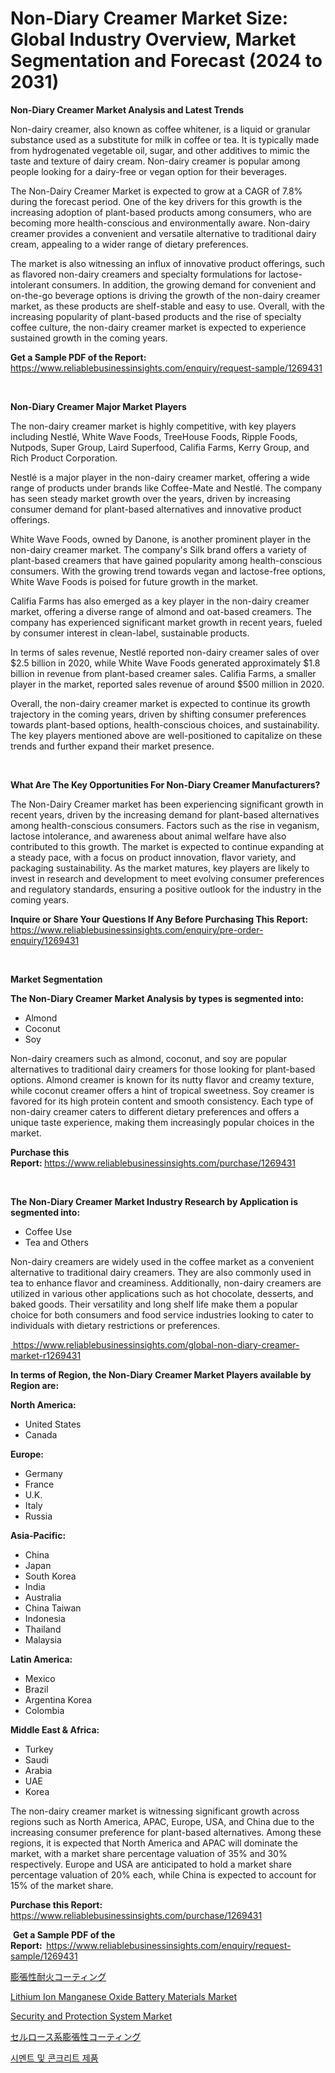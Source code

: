 <p><h1>Non-Diary Creamer Market Size: Global Industry Overview, Market Segmentation and Forecast (2024 to 2031)</h1></p><p><strong>Non-Diary Creamer Market Analysis and Latest Trends</strong></p>
<p><p>Non-dairy creamer, also known as coffee whitener, is a liquid or granular substance used as a substitute for milk in coffee or tea. It is typically made from hydrogenated vegetable oil, sugar, and other additives to mimic the taste and texture of dairy cream. Non-dairy creamer is popular among people looking for a dairy-free or vegan option for their beverages.</p><p>The Non-Dairy Creamer Market is expected to grow at a CAGR of 7.8% during the forecast period. One of the key drivers for this growth is the increasing adoption of plant-based products among consumers, who are becoming more health-conscious and environmentally aware. Non-dairy creamer provides a convenient and versatile alternative to traditional dairy cream, appealing to a wider range of dietary preferences.</p><p>The market is also witnessing an influx of innovative product offerings, such as flavored non-dairy creamers and specialty formulations for lactose-intolerant consumers. In addition, the growing demand for convenient and on-the-go beverage options is driving the growth of the non-dairy creamer market, as these products are shelf-stable and easy to use. Overall, with the increasing popularity of plant-based products and the rise of specialty coffee culture, the non-dairy creamer market is expected to experience sustained growth in the coming years.</p></p>
<p><strong>Get a Sample PDF of the Report:&nbsp;</strong> <a href="https://www.reliablebusinessinsights.com/enquiry/request-sample/1269431">https://www.reliablebusinessinsights.com/enquiry/request-sample/1269431</a></p>
<p>&nbsp;</p>
<p><strong>Non-Diary Creamer Major Market Players</strong></p>
<p><p>The non-dairy creamer market is highly competitive, with key players including Nestlé, White Wave Foods, TreeHouse Foods, Ripple Foods, Nutpods, Super Group, Laird Superfood, Califia Farms, Kerry Group, and Rich Product Corporation. </p><p>Nestlé is a major player in the non-dairy creamer market, offering a wide range of products under brands like Coffee-Mate and Nestlé. The company has seen steady market growth over the years, driven by increasing consumer demand for plant-based alternatives and innovative product offerings.</p><p>White Wave Foods, owned by Danone, is another prominent player in the non-dairy creamer market. The company's Silk brand offers a variety of plant-based creamers that have gained popularity among health-conscious consumers. With the growing trend towards vegan and lactose-free options, White Wave Foods is poised for future growth in the market.</p><p>Califia Farms has also emerged as a key player in the non-dairy creamer market, offering a diverse range of almond and oat-based creamers. The company has experienced significant market growth in recent years, fueled by consumer interest in clean-label, sustainable products.</p><p>In terms of sales revenue, Nestlé reported non-dairy creamer sales of over $2.5 billion in 2020, while White Wave Foods generated approximately $1.8 billion in revenue from plant-based creamer sales. Califia Farms, a smaller player in the market, reported sales revenue of around $500 million in 2020.</p><p>Overall, the non-dairy creamer market is expected to continue its growth trajectory in the coming years, driven by shifting consumer preferences towards plant-based options, health-conscious choices, and sustainability. The key players mentioned above are well-positioned to capitalize on these trends and further expand their market presence.</p></p>
<p>&nbsp;</p>
<p><strong>What Are The Key Opportunities For Non-Diary Creamer Manufacturers?</strong></p>
<p><p>The Non-Dairy Creamer market has been experiencing significant growth in recent years, driven by the increasing demand for plant-based alternatives among health-conscious consumers. Factors such as the rise in veganism, lactose intolerance, and awareness about animal welfare have also contributed to this growth. The market is expected to continue expanding at a steady pace, with a focus on product innovation, flavor variety, and packaging sustainability. As the market matures, key players are likely to invest in research and development to meet evolving consumer preferences and regulatory standards, ensuring a positive outlook for the industry in the coming years.</p></p>
<p><strong>Inquire or Share Your Questions If Any Before Purchasing This Report:</strong> <a href="https://www.reliablebusinessinsights.com/enquiry/pre-order-enquiry/1269431">https://www.reliablebusinessinsights.com/enquiry/pre-order-enquiry/1269431</a></p>
<p>&nbsp;</p>
<p><strong>Market Segmentation</strong></p>
<p><strong>The Non-Diary Creamer Market Analysis by types is segmented into:</strong></p>
<p><ul><li>Almond</li><li>Coconut</li><li>Soy</li></ul></p>
<p><p>Non-dairy creamers such as almond, coconut, and soy are popular alternatives to traditional dairy creamers for those looking for plant-based options. Almond creamer is known for its nutty flavor and creamy texture, while coconut creamer offers a hint of tropical sweetness. Soy creamer is favored for its high protein content and smooth consistency. Each type of non-dairy creamer caters to different dietary preferences and offers a unique taste experience, making them increasingly popular choices in the market.</p></p>
<p><strong>Purchase this Report:&nbsp;</strong><a href="https://www.reliablebusinessinsights.com/purchase/1269431">https://www.reliablebusinessinsights.com/purchase/1269431</a></p>
<p>&nbsp;</p>
<p><strong>The Non-Diary Creamer Market Industry Research by Application is segmented into:</strong></p>
<p><ul><li>Coffee Use</li><li>Tea and Others</li></ul></p>
<p><p>Non-dairy creamers are widely used in the coffee market as a convenient alternative to traditional dairy creamers. They are also commonly used in tea to enhance flavor and creaminess. Additionally, non-dairy creamers are utilized in various other applications such as hot chocolate, desserts, and baked goods. Their versatility and long shelf life make them a popular choice for both consumers and food service industries looking to cater to individuals with dietary restrictions or preferences.</p></p>
<p><a href="https://www.reliablebusinessinsights.com/global-non-diary-creamer-market-r1269431">&nbsp;https://www.reliablebusinessinsights.com/global-non-diary-creamer-market-r1269431</a></p>
<p><strong>In terms of Region, the Non-Diary Creamer Market Players available by Region are:</strong></p>
<p>
    <p> <strong> North America: </strong>
        <ul>
            <li>United States</li>
            <li>Canada</li>
        </ul>
        </p> 
    <p> <strong> Europe: </strong>
        <ul>
            <li>Germany</li>
            <li>France</li>
            <li>U.K.</li>
            <li>Italy</li>
            <li>Russia</li>
        </ul>
        </p> 
    <p> <strong> Asia-Pacific: </strong>
        <ul>
            <li>China</li>
            <li>Japan</li>
            <li>South Korea</li>
            <li>India</li>
            <li>Australia</li>
            <li>China Taiwan</li>
            <li>Indonesia</li>
            <li>Thailand</li>
            <li>Malaysia</li>
        </ul>
        </p> 
    <p> <strong> Latin America: </strong>
        <ul>
            <li>Mexico</li>
            <li>Brazil</li>
            <li>Argentina Korea</li>
            <li>Colombia</li>
        </ul>
        </p> 
    <p> <strong> Middle East & Africa: </strong>
        <ul>
            <li>Turkey</li>
            <li>Saudi</li>
            <li>Arabia</li>
            <li>UAE</li>
            <li>Korea</li>
        </ul>
    </p>
    </p>
<p><p>The non-dairy creamer market is witnessing significant growth across regions such as North America, APAC, Europe, USA, and China due to the increasing consumer preference for plant-based alternatives. Among these regions, it is expected that North America and APAC will dominate the market, with a market share percentage valuation of 35% and 30% respectively. Europe and USA are anticipated to hold a market share percentage valuation of 20% each, while China is expected to account for 15% of the market share.</p></p>
<p><strong>Purchase this Report: </strong><a href="https://www.reliablebusinessinsights.com/purchase/1269431">https://www.reliablebusinessinsights.com/purchase/1269431</a></p>
<p>&nbsp;<strong>Get a Sample PDF of the Report:&nbsp;&nbsp;</strong><a href="https://www.reliablebusinessinsights.com/enquiry/request-sample/1269431">https://www.reliablebusinessinsights.com/enquiry/request-sample/1269431</a></p>
<p><strong></strong></p>
<p><p><a href="https://github.com/KenyonJohns/Market-Research-Report-List-1/blob/main/9677629100230.md">膨張性耐火コーティング</a></p><p><a href="https://github.com/nicholepatriciadoylenwnrjr0/Market-Research-Report-List-2/blob/main/lithium-ion-manganese-oxide-battery-materials-market.md">Lithium Ion Manganese Oxide Battery Materials Market</a></p><p><a href="https://issuu.com/reportprime-2/docs/security-and-protection-system-market-size-2030.pp">Security and Protection System Market</a></p><p><a href="https://github.com/CieloStamm/Market-Research-Report-List-1/blob/main/4787398100229.md">セルロース系膨張性コーティング</a></p><p><a href="https://github.com/royErdmtyan906778/Market-Research-Report-List-2/blob/main/105575691580.md">시멘트 및 콘크리트 제품</a></p></p>
